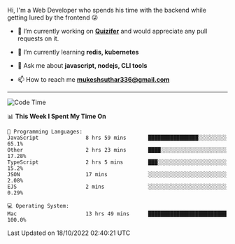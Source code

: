 Hi, I'm a Web Developer who spends his time with the backend while getting lured by the frontend 😜

- 🔭 I’m currently working on **[Quizifer](https://github.com/SutharMukesh/Quizifer/)** and would appreciate any pull requests on it.

- 🌱 I’m currently learning **redis, kubernetes**

- 💬 Ask me about **javascript, nodejs, CLI tools**

- 📫 How to reach me **mukeshsuthar336@gmail.com**

---
<!--START_SECTION:waka-->
![Code Time](http://img.shields.io/badge/Code%20Time-1%2C827%20hrs%2053%20mins-blue)

📊 **This Week I Spent My Time On** 

```text
💬 Programming Languages: 
JavaScript               8 hrs 59 mins       ████████████████░░░░░░░░░   65.1% 
Other                    2 hrs 23 mins       ████░░░░░░░░░░░░░░░░░░░░░   17.28% 
TypeScript               2 hrs 5 mins        ███░░░░░░░░░░░░░░░░░░░░░░   15.2% 
JSON                     17 mins             ░░░░░░░░░░░░░░░░░░░░░░░░░   2.08% 
EJS                      2 mins              ░░░░░░░░░░░░░░░░░░░░░░░░░   0.29%

💻 Operating System: 
Mac                      13 hrs 49 mins      █████████████████████████   100.0%

```


 Last Updated on 18/10/2022 02:40:21 UTC
<!--END_SECTION:waka-->
